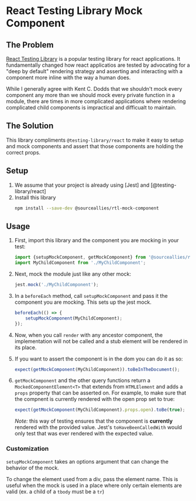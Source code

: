# React Testing Library Mock Component

## The Problem

[React Testing Library](https://testing-library.com/docs/react-testing-library/intro/) is a popular testing library for react applications. It fundamentally changed how react applicatios are tested by advocating for a "deep by default" rendering strategy and asserting and interacting with a component more inline with the way a human does.

While I generally agree with Kent C. Dodds that we shouldn't mock every component any more than we should mock every private function in a module, there are times in more complicated applications where rendering complicated child components is impractical and difficualt to maintain.

## The Solution

This library compliments `@testing-library/react` to make it easy to setup and mock components and assert that those components are holding the correct props.

## Setup

1. We assume that your project is already using [Jest] and [@testing-library/react]
2. Install this library
    ```bash
    npm install --save-dev @sourceallies/rtl-mock-component
    ```

## Usage

1. First, import this library and the component you are mocking in your test:
    ```Typescript
    import {setupMockComponent, getMockComponent} from '@sourceallies/rtl-mock-component';
    import MyChildComponent from './MyChildComponent';
    ```
2. Next, mock the module just like any other mock:
    ```Typescript
    jest.mock('./MyChildComponent');
    ```
3. In a `beforeEach` method, call `setupMockComponent` and pass it the component you are mocking. This sets up the jest mock.
    ```Typescript
    beforeEach(() => {
        setupMockComponent(MyChildComponent);
    });
    ```
4. Now, when you call `render` with any ancestor component, the implementation will not be called and a stub element will be rendered in its place.
5. If you want to assert the component is in the dom you can do it as so:
    ```Typescript
    expect(getMockComponent(MyChildComponent)).toBeInTheDocument();
    ```
6. `getMockComponent` and the other query functions return a `MockedComponentElement<T>` that extends from `HTMLElement` and adds a `props` property that can be asserted on. For example, to make sure that the compnent is currently rendered with the open prop set to true:
    ```Typescript
    expect(getMockComponent(MyChildComponent).props.open).toBe(true);
    ```

    *Note:* this way of testing ensures that the component is **currently** rendered with the provided value. Jest's `toHaveBeenCalledWith` would only test that was ever rendered with the expected value.

### Customization

`setupMockComponent` takes an options argument that can change the behavior of the mock.

To change the element used from a div, pass the element name. This is useful when the mock is used in a place where only certain elements are valid (ex. a child of a `tbody` must be a `tr`)
